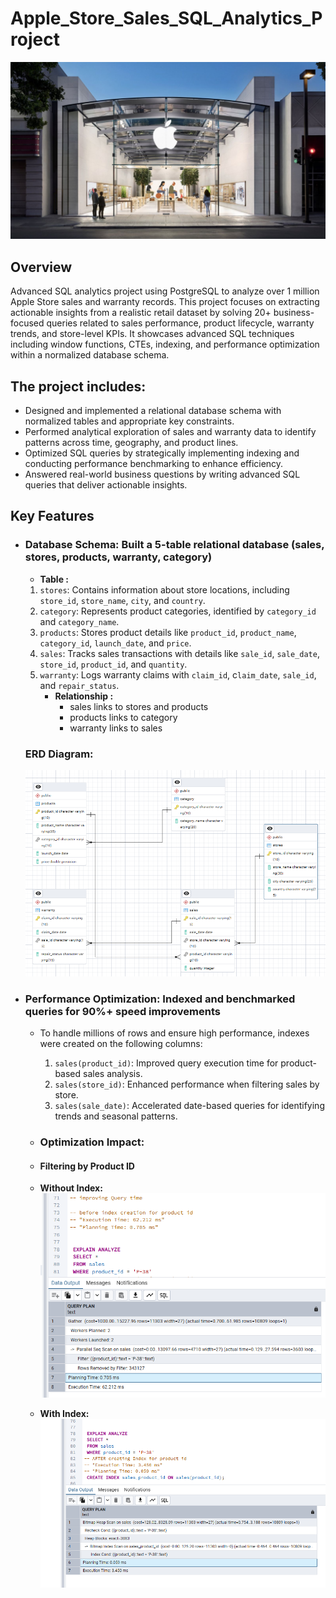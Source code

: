 # Apple_Store_Sales_SQL_Analytics_Project
![banner](https://github.com/Sifat-1/Apple_Store_Sales_SQL_Analytics_Project/blob/main/pictures/apple-store-palo-alto.jpg)

## Overview
Advanced SQL analytics project using PostgreSQL to analyze over 1 million Apple Store sales and warranty records. This project focuses on extracting actionable insights from a realistic retail dataset by solving 20+ business-focused queries related to sales performance, product lifecycle, warranty trends, and store-level KPIs. It showcases advanced SQL techniques including window functions, CTEs, indexing, and performance optimization within a normalized database schema.

## The project includes:
- Designed and implemented a relational database schema with normalized tables and appropriate key constraints.
- Performed analytical exploration of sales and warranty data to identify patterns across time, geography, and product lines.
-  Optimized SQL queries by strategically implementing indexing and conducting performance benchmarking to enhance efficiency.
-  Answered real-world business questions by writing advanced SQL queries that deliver actionable insights.

## Key Features
- ### Database Schema: Built a 5-table relational database (sales, stores, products, warranty, category)
  - **Table :**
   1. `stores`: Contains information about store locations, including `store_id`, `store_name`, `city`, and `country`.
   2. `category`: Represents product categories, identified by `category_id` and `category_name`.
   3. `products`: Stores product details like `product_id`, `product_name`, `category_id`, `launch_date`, and `price`.
   4. `sales`: Tracks sales transactions with details like `sale_id`, `sale_date`, `store_id`, `product_id`, and `quantity`.
   5. `warranty`: Logs warranty claims with `claim_id`, c`laim_date`, `sale_id`, and `repair_status`.
       - **Relationship :**
           - sales links to stores and products
           - products links to category
           - warranty links to sales
 
     ### ERD Diagram:
    ![Database Schema](https://raw.githubusercontent.com/Sifat-1/Apple_Store_Sales_SQL_Analytics_Project/c72d9076ee3002fd5c8131d8950bb7a2646399ef/pictures/Screenshot%202025-05-30%20183408.png)
- ###  Performance Optimization:  Indexed and benchmarked queries for 90%+ speed improvements
     - To handle millions of rows and ensure high performance, indexes were created on the following columns:
       1. `sales(product_id)`: Improved query execution time for product-based sales analysis.
       2. `sales(store_id)`: Enhanced performance when filtering sales by store.
       3. `sales(sale_date)`: Accelerated date-based queries for identifying trends and seasonal patterns.

    - ### Optimization Impact:
    - #### Filtering by Product ID
    - **Without Index:**
     ![EXPLAIN Before Index](https://github.com/Sifat-1/Apple_Store_Sales_SQL_Analytics_Project/blob/main/pictures/query_time.png)
    - **With Index:**
     ![EXPLAIN After Index](https://github.com/Sifat-1/Apple_Store_Sales_SQL_Analytics_Project/blob/main/pictures/QT2.png)

       

  
